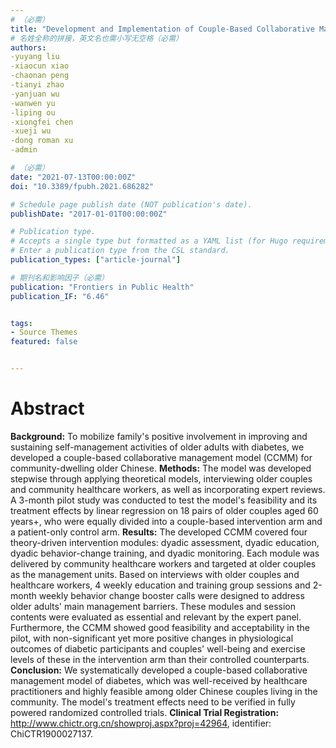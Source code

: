 ```yaml
---
# （必需）
title: "Development and Implementation of Couple-Based Collaborative Management Model of Type 2 Diabetes Mellitus for Community-Dwelling Chinese Older Adults: A Pilot Randomized Trial"
# 名姓全称的拼接，英文名也需小写无空格（必需）
authors:
-yuyang liu
-xiaocun xiao
-chaonan peng
-tianyi zhao
-yanjuan wu
-wanwen yu
-liping ou
-xiongfei chen
-xueji wu
-dong roman xu
-admin

# （必需）
date: "2021-07-13T00:00:00Z"
doi: "10.3389/fpubh.2021.686282"

# Schedule page publish date (NOT publication's date).
publishDate: "2017-01-01T00:00:00Z"

# Publication type.
# Accepts a single type but formatted as a YAML list (for Hugo requirements).
# Enter a publication type from the CSL standard.
publication_types: ["article-journal"]

# 期刊名和影响因子（必需）
publication: "Frontiers in Public Health"
publication_IF: "6.46"


tags:
- Source Themes
featured: false


---
```



# **Abstract**
**Background:** To mobilize family's positive involvement in improving and sustaining self-management activities of older adults with diabetes, we developed a couple-based collaborative management model (CCMM) for community-dwelling older Chinese. **Methods:** The model was developed stepwise through applying theoretical models, interviewing older couples and community healthcare workers, as well as incorporating expert reviews. A 3-month pilot study was conducted to test the model's feasibility and its treatment effects by linear regression on 18 pairs of older couples aged 60 years+, who were equally divided into a couple-based intervention arm and a patient-only control arm. **Results:** The developed CCMM covered four theory-driven intervention modules: dyadic assessment, dyadic education, dyadic behavior-change training, and dyadic monitoring. Each module was delivered by community healthcare workers and targeted at older couples as the management units. Based on interviews with older couples and healthcare workers, 4 weekly education and training group sessions and 2-month weekly behavior change booster calls were designed to address older adults' main management barriers. These modules and session contents were evaluated as essential and relevant by the expert panel. Furthermore, the CCMM showed good feasibility and acceptability in the pilot, with non-significant yet more positive changes in physiological outcomes of diabetic participants and couples' well-being and exercise levels of these in the intervention arm than their controlled counterparts. **Conclusion:** We systematically developed a couple-based collaborative management model of diabetes, which was well-received by healthcare practitioners and highly feasible among older Chinese couples living in the community. The model's treatment effects need to be verified in fully powered randomized controlled trials. **Clinical Trial Registration:** http://www.chictr.org.cn/showproj.aspx?proj=42964, identifier: ChiCTR1900027137.